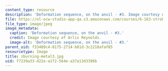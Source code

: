 ```yaml
---
content_type: resource
description: 'Deformation sequence, on the anvil - #3. Image courtesy of Arlis Reynolds.'
file: https://ol-ocw-studio-app-qa.s3.amazonaws.com/courses/6-163-strobe-project-laboratory-fall-2005/f7239a33d22ea1f2564ea37a13d3396b_zburning-metal3.jpg
file_type: image/jpeg
image_metadata:
  caption: 'Deformation sequence, on the anvil - #3.'
  credit: Image courtesy of Arlis Reynolds.
  image-alt: 'Deformation sequence, on the anvil - #3.'
parent_uid: f33409c4-8175-2714-b81d-3c2218afaf85
resourcetype: Image
title: zburning-metal3.jpg
uid: f7239a33-d22e-a1f2-564e-a37a13d3396b
---
```

